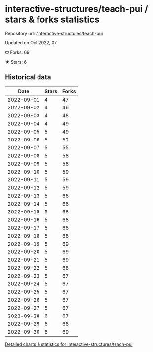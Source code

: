 # interactive-structures/teach-pui / stars & forks statistics

Repository url: [/interactive-structures/teach-pui](https://github.com/interactive-structures/teach-pui)

Updated on Oct 2022, 07

☋ Forks: 69

★ Stars: 6

## Historical data
| Date | Stars | Forks |
|------|-------|-------|
| 2022-09-01 | 4 | 47 | 
| 2022-09-02 | 4 | 46 | 
| 2022-09-03 | 4 | 48 | 
| 2022-09-04 | 4 | 49 | 
| 2022-09-05 | 5 | 49 | 
| 2022-09-06 | 5 | 52 | 
| 2022-09-07 | 5 | 55 | 
| 2022-09-08 | 5 | 58 | 
| 2022-09-09 | 5 | 58 | 
| 2022-09-10 | 5 | 59 | 
| 2022-09-11 | 5 | 59 | 
| 2022-09-12 | 5 | 59 | 
| 2022-09-13 | 5 | 66 | 
| 2022-09-14 | 5 | 66 | 
| 2022-09-15 | 5 | 68 | 
| 2022-09-16 | 5 | 68 | 
| 2022-09-17 | 5 | 68 | 
| 2022-09-18 | 5 | 68 | 
| 2022-09-19 | 5 | 69 | 
| 2022-09-20 | 5 | 69 | 
| 2022-09-21 | 5 | 69 | 
| 2022-09-22 | 5 | 68 | 
| 2022-09-23 | 5 | 67 | 
| 2022-09-24 | 5 | 67 | 
| 2022-09-25 | 5 | 67 | 
| 2022-09-26 | 5 | 67 | 
| 2022-09-27 | 5 | 67 | 
| 2022-09-28 | 6 | 67 | 
| 2022-09-29 | 6 | 68 | 
| 2022-09-30 | 6 | 69 | 


[Detailed charts & statistics for interactive-structures/teach-pui](https://reviewgithub.com/rep/interactive-structures/teach-pui)
